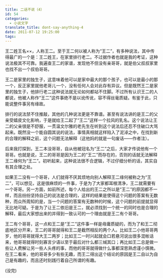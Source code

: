 ```yaml
---
title: 二话不说（4）
id: 54
categories:
  - 小说文字
translate_title: dont-say-anything-4
date: 2011-07-12 19:25:00
tags:
---
```


王二姓王名××，人称王二。至于王二何以被人称为“王二”，有多种说法，其中传得最广的一个是：王二姓王，在家里排行老二。不过据作者也就是我的考证，这种说法极其不可靠。我遍查王二的家谱，发现他不但没有亲哥哥，就是伯父叔叔家里也找不出一个叔伯哥哥。 

王二是家里的独生子，这意味着他可以是家中最大的那个孩子，也可以是最小的那一个，反正家里就他老哥儿一个，没有任何人会对此存有异议。但是既然王二是家里的独生子，他排行老二这种说法就无论如何都站不住脚。不过所有认识王二的人都说，他被人称作“王二”这件事绝不是以讹传讹，容不得丝毫质疑。有鉴于此，只能说整件事另有缘故。

排行的说法禁不住推敲，其他的几种说法更是不靠谱。甚至有说法讲的是王二的父亲受嬉皮文化影响，于是就给王二起了“王二”这样一个拉风的乳名。这个说法让王二的父亲很是不舒服，一贯温文尔雅的老先生在听到这个说法后还忍不住破口大骂起来。既然没一个能自圆其说的说法，事情真相就这样陷入了泥淖之中，在找到新的合理的解释之前，这个问题无法解释（这他妈的就是一句废话——作者注）。

后来我打探到，王二本没哥哥，自从他被冠名为“王二”之后，大家才传说他有一个哥哥。也就是说，王二的哥哥是因为王二的“王二”而存在的，否则的话就无法解释王二缘何为“王二”。初听起来，这种说法很不合逻辑，不过仔细分析的话，其实自有其合理之处。

如果王二没有一个哥哥，人们就得不厌其烦地向别人解释王二缘何被称之为“王二”，可以想见，这是很麻烦的一件事，于是为了大家都耳根清净，王二就需要有一个哥哥。另一方面，如前所述，每个人给出的王二之所以是“王二”的原因都不一样，而且纷纷坚持自己的说法是合理的，这样的结果是使得这个问题的答案有无数种，而众所周知的是，当一个问题的答案有无数种的时候，这个问题的前提就显得无比地可疑。于是为了让王二依旧是王二，就必须找到一个统一的同时也是合理的解释，最后大家想出来的并得到一致认可的一个理由就是王二有个哥哥。

王二有个哥哥，这一点和王二是“王二”这件事一样是毋庸质疑的，而为了和王二彻底地区分开来，王二的哥哥就得和王二是截然相反的两个人。比如王二小他哥哥两岁，他的哥哥就得大王二两岁；比如王二一时兴起就会口若悬河说出很多混帐话来，他哥哥就得时刻寡言少语以至于最后对什么都三缄其口；再比如王二总是做一些让人费解让另一些人头疼的事，而他的哥哥就得做什么事都深思熟虑谨小慎微。在王二看来，他的哥哥多少有些无趣，而王二得出这个结论的原因是王二自以为自己是有趣的，而且还时刻践行着自己所谓的有趣。

(没完)